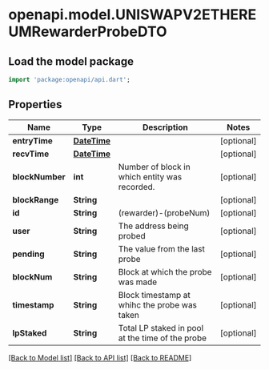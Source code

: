 # openapi.model.UNISWAPV2ETHEREUMRewarderProbeDTO

## Load the model package
```dart
import 'package:openapi/api.dart';
```

## Properties
Name | Type | Description | Notes
------------ | ------------- | ------------- | -------------
**entryTime** | [**DateTime**](DateTime.md) |  | [optional] 
**recvTime** | [**DateTime**](DateTime.md) |  | [optional] 
**blockNumber** | **int** | Number of block in which entity was recorded. | [optional] 
**blockRange** | **String** |  | [optional] 
**id** | **String** | (rewarder)-(probeNum) | [optional] 
**user** | **String** | The address being probed | [optional] 
**pending** | **String** | The value from the last probe | [optional] 
**blockNum** | **String** | Block at which the probe was made | [optional] 
**timestamp** | **String** | Block timestamp at whihc the probe was taken | [optional] 
**lpStaked** | **String** | Total LP staked in pool at the time of the probe | [optional] 

[[Back to Model list]](../README.md#documentation-for-models) [[Back to API list]](../README.md#documentation-for-api-endpoints) [[Back to README]](../README.md)


